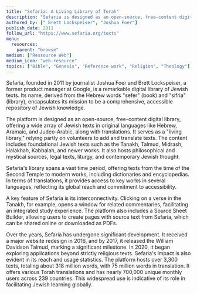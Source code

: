 ```yaml
---
title: "Sefaria: A Living Library of Torah"
description: "Sefaria is designed as an open-source, free-content digital library, offering a wide array of Jewish texts in original languages like Hebrew, Aramaic, and Judeo-Arabic, along with translations. It serves as a \"living library,\" relying partly on volunteers to add and translate texts​​. The content includes foundational Jewish texts such as the Tanakh, Talmud, Midrash, Halakhah, Kabbalah, and newer works. It also hosts philosophical and mystical sources, legal texts, liturgy, and contemporary Jewish thought​​​​."
authored_by: ["	Brett Lockspeiser", "Joshua Foer"]
publish_date: 2011
follow_url: "https://www.sefaria.org/texts"
menu:
  resources:
    parent: "browse"
medium: ["Ressource Web"]
medium_icon: "web-resource"
topics: ["Bible", "Genesis", "Reference work", "Religion", "Theology"]
---
```


Sefaria, founded in 2011 by journalist Joshua Foer and Brett Lockspeiser, a former product manager at Google, is a remarkable digital library of Jewish texts. Its name, derived from the Hebrew words "sefer" (book) and "sifria" (library), encapsulates its mission to be a comprehensive, accessible repository of Jewish knowledge​​​​.

The platform is designed as an open-source, free-content digital library, offering a wide array of Jewish texts in original languages like Hebrew, Aramaic, and Judeo-Arabic, along with translations. It serves as a "living library," relying partly on volunteers to add and translate texts​​. The content includes foundational Jewish texts such as the Tanakh, Talmud, Midrash, Halakhah, Kabbalah, and newer works. It also hosts philosophical and mystical sources, legal texts, liturgy, and contemporary Jewish thought​​​​.

Sefaria's library spans a vast time period, offering texts from the time of the Second Temple to modern works, including dictionaries and encyclopedias​​​. In terms of translations, it provides access to key works in several languages, reflecting its global reach and commitment to accessibility​.

A key feature of Sefaria is its interconnectivity. Clicking on a verse in the Tanakh, for example, opens a window for related commentaries, facilitating an integrated study experience. The platform also includes a Source Sheet Builder, allowing users to create pages with source text from Sefaria, which can be shared online or downloaded as PDFs​​.

Over the years, Sefaria has undergone significant development. It received a major website redesign in 2016, and by 2017, it released the William Davidson Talmud, marking a significant milestone. In 2020, it began exploring applications beyond strictly religious texts​. Sefaria's impact is also evident in its reach and usage statistics. The platform hosts over 3,300 texts, totaling about 318 million words, with 75 million words in translation. It offers various Torah translations and has nearly 700,000 unique monthly users across 239 countries. This widespread use is indicative of its role in facilitating Jewish learning globally​​.
